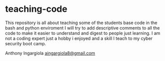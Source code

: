 # teaching-code
 This repository is all about teaching some of the students base code in the bash and python enviroment
I will try to add descriptive comments to all the code to make it easier to understand and digest to people just learning.
I am not a coding expert just a hobby i enjoyed and a skill I teach to my cyber security boot camp.


Anthony Ingargiola
aingargiola8@gmail.com
